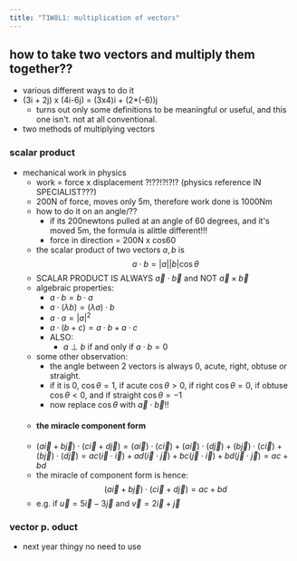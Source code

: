 ```yaml
---
title: "T1W8L1: multiplication of vectors"
---
```


## how to take two vectors and multiply them together??
- various different ways to do it
- (3i + 2j) x (4i-6j) = (3x4)i + (2*(-6))j
	- turns out only some definitions to be meaningful or useful, and this one isn't. not at all conventional.
- two methods of multiplying vectors
### scalar product
- mechanical work in physics
	- work = force x displacement ?!??!?!?!? (physics reference IN SPECIALIST???)
	- 200N of force, moves only 5m, therefore work done is 1000Nm
	- how to do it on an angle/??
		- if its 200newtons pulled at an angle of 60 degrees, and it's moved 5m, the formula is alittle different!!!
		- force in direction = 200N x cos60
	- the scalar product of two vectors $a,b$ is $$a \cdot b=|a| | b|\cos \theta$$
	- SCALAR PRODUCT IS ALWAYS $\vec{a}\cdot  \vec{b}$ and NOT $\vec{a} \times  \vec{b}$ 
	- algebraic properties:
		- $a\cdot b = b\cdot a$ 
		- $a \cdot (\lambda b)=(\lambda a)\cdot b$
		- $a\cdot a=|a|^2$
		- $a \cdot (b+c)=a\cdot b+a\cdot c$
		- ALSO:
			- $a\perp b$ if and only if $a\cdot b=0$
	- some other observation:
		- the angle between 2 vectors is always 0, acute, right, obtuse or straight.
		- if it is 0, $\cos \theta=1$, if acute $\cos \theta>0$, if right $\cos \theta=0$, if obtuse $\cos \theta<0$, and if straight $\cos \theta=-1$
		- now replace $\cos \theta$ with $\vec{a} \cdot    \vec{b}$!!
	- #### the miracle component form
	- $(a\vec{i}+b\vec{j})\cdot(c\vec{i}+d\vec{j})=(a\vec{i})\cdot(c\vec{i})+(a\vec{i})\cdot (d\vec{j})+(b\vec{j})\cdot(c\vec{i})+(b\vec{j})\cdot(d\vec{j})=ac(\vec{i}\cdot \vec{i})+ad(\vec{i} \cdot \vec{j})+bc(\vec{j} \cdot \vec{i}) + bd(\vec{j}\cdot \vec{j})=ac+bd$
	- the miracle of component form is hence: $$(a\vec{i}+b\vec{j})\cdot(c\vec{i}+d\vec{j})=ac+bd$$
	- e.g. if $\vec{u}=5\vec{i}-3\vec{j}$ and $\vec{v}=2\vec{i}+\vec{j}$ 
### vector p. oduct
- next year thingy no need to use